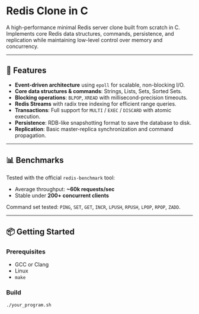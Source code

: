 # Redis Clone in C

A high-performance minimal Redis server clone built from scratch in C.  
Implements core Redis data structures, commands, persistence, and replication while maintaining low-level control over memory and concurrency.

---

## 🚀 Features

- **Event-driven architecture** using `epoll` for scalable, non-blocking I/O.
- **Core data structures & commands**: Strings, Lists, Sets, Sorted Sets.
- **Blocking operations**: `BLPOP`, `XREAD` with millisecond-precision timeouts.
- **Redis Streams** with radix tree indexing for efficient range queries.
- **Transactions**: Full support for `MULTI` / `EXEC` / `DISCARD` with atomic execution.
- **Persistence**: RDB-like snapshotting format to save the database to disk.
- **Replication**: Basic master-replica synchronization and command propagation.

---

## 📊 Benchmarks

Tested with the official `redis-benchmark` tool:  

- Average throughput: **~60k requests/sec**  
- Stable under **200+ concurrent clients**  

Command set tested: `PING`, `SET`, `GET`, `INCR`, `LPUSH`, `RPUSH`, `LPOP`, `RPOP`, `ZADD`.

---

## 📦 Getting Started

### Prerequisites
- GCC or Clang
- Linux 
- `make`

### Build
```bash
./your_program.sh 
